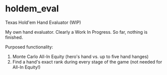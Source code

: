 # holdem_eval
Texas Hold'em Hand Evaluator (WIP)

My own hand evaluator. Clearly a Work In Progress. 
So far, nothing is finished.

Purposed functionality:
1. Monte Carlo All-In Equity (hero's hand vs. up to five hand hanges)
2. Find a hand's exact rank during every stage of the game (not needed for All-In Equity!)
